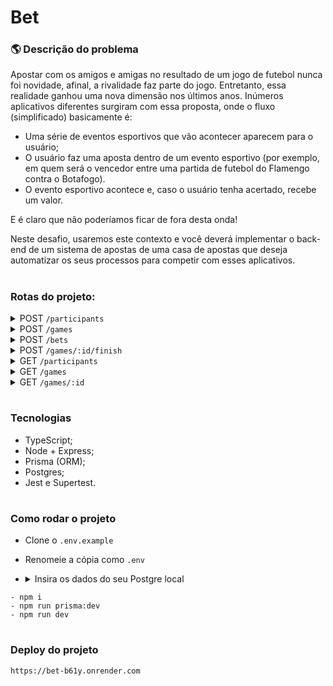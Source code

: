 # Bet

### 🌎 Descrição do problema

Apostar com os amigos e amigas no resultado de um jogo de futebol nunca foi novidade, afinal, a rivalidade faz parte do jogo. Entretanto, essa realidade ganhou uma nova dimensão nos últimos anos. Inúmeros aplicativos diferentes surgiram com essa proposta, onde o fluxo (simplificado) basicamente é:

- Uma série de eventos esportivos que vão acontecer aparecem para o usuário;
- O usuário faz uma aposta dentro de um evento esportivo (por exemplo, em quem será o vencedor entre uma partida de futebol do Flamengo contra o Botafogo).
- O evento esportivo acontece e, caso o usuário tenha acertado, recebe um valor.

E é claro que não poderíamos ficar de fora desta onda!

Neste desafio, usaremos este contexto e você deverá implementar o back-end de um sistema de apostas de uma casa de apostas que deseja automatizar os seus processos para competir com esses aplicativos.

#

### Rotas do projeto:

<!--
<details>
</details>

<summary>
</summary>
-->
<details>   
    <summary>POST <code>/participants</code></summary>

- Cria um participante com determinado saldo inicial.

- Entrada:
  ```ts
  {
    name: string;
    balance: number; // representado em centavos, ou seja, R$ 10,00 -> 1000
  }
  ```
- Saída:

  ```ts
  {
    id: number;
    createdAt: string;
    updatedAt: string;
    name: string;
    balance: number; // representado em centavos, ou seja, R$ 10,00 -> 1000
  }
  ```

  </details>

<details>
    <summary>POST <code>/games</code></summary>

- Cria um novo jogo, com placar inicial 0x0 e marcado como não finalizado.

- Entrada:
  ```ts
  {
    homeTeamName: string;
    awayTeamName: string;
  }
  ```
- Saída:

  ```ts
  {
    id: number;
    createdAt: string;
    updatedAt: string;
    homeTeamName: string;
    awayTeamName: string;
    homeTeamScore: number; // inicialmente 0
    awayTeamScore: number; // inicialmente 0
    isFinished: boolean; // inicialmente false
  }
  ```

  </details>

<details>
<summary>POST <code>/bets</code></summary>

- Cadastra uma aposta de um participante em um determinado jogo. O valor da aposta deve ser descontado imediatamente do saldo do participante.
- Entrada:
  ```ts
  {
    homeTeamName: string;
    awayTeamName: string;
  }
  ```
- Saída: o objeto do jogo criado.
  ```ts
  {
    id: number;
    createdAt: string;
    updatedAt: string;
    homeTeamName: string;
    awayTeamName: string;
    homeTeamScore: number; // inicialmente 0
    awayTeamScore: number; // inicialmente 0
    isFinished: boolean; // inicialmente false
  }
  ```
  </details>

<details>

<summary>POST <code>/games/:id/finish</code></summary>

- Finaliza um jogo e consequentemente atualiza todas as apostas atreladas a ele, calculando o valor ganho em cada uma e atualizando o saldo dos participantes ganhadores.

- Entrada:

  ```ts
  {
    homeTeamScore: number;
    awayTeamScore: number;
  }
  ```

- Saída: o objeto do jogo criado.
  ```ts
  {
    id: number;
    createdAt: string;
    updatedAt: string;
    homeTeamName: string;
    awayTeamName: string;
    homeTeamScore: number;
    awayTeamScore: number;
    isFinished: boolean;
  }
  ```
  </details>

<details>
<summary>GET <code>/participants</code></summary>

- Retorna todos os participantes e seus respectivos saldos.

- Saída: o objeto do jogo criado.

  ```ts
      [
          {
              id: number;
              createdAt: string;
              updatedAt: string;
              name: string;
              balance: number; // representado em centavos, ou seja, R$ 10,00 -> 1000
          },
          {...}
      ]
  ```

</details>

<details>
<summary>GET <code>/games</code></summary>

- Retorna todos os jogos cadastrados.

- Saída: array de todos os jogos

  ```ts
      [
          {
              id: number;
              createdAt: string;
              updatedAt: string;
              homeTeamName: string;
              awayTeamName: string;
              homeTeamScore: number;
              awayTeamScore: number;
              isFinished: boolean;
          },
          {...}
      ]
  ```

</details>

<details>
<summary>GET <code>/games/:id</code></summary>

- Retorna os dados de um jogo junto com as apostas atreladas a ele.

- Saída: o objeto do jogo contendo a array de apostas realizadas nele.
  ```ts
  {
    id: number;
    createdAt: string;
    updatedAt: string;
    homeTeamName: string;
    awayTeamName: string;
    homeTeamScore: number;
    awayTeamScore: number;
    isFinished: boolean;
    bets: {
      id: number;
      createdAt: string;
      updatedAt: string;
      homeTeamScore: number;
      awayTeamScore: number;
      amountBet: number; // representado em centavos, ou seja, R$ 10,00 -> 1000
      gameId: number;
      participantId: number;
      status: string; // podendo ser PENDING, WON ou LOST
      amountWon: number || null; // nulo quando a aposta ainda está PENDING; number caso a aposta já esteja WON ou LOST, com o valor ganho representado em centavos
    }
    [];
  }
  ```

</details>

#

### Tecnologias

- TypeScript;
- Node + Express;
- Prisma (ORM);
- Postgres;
- Jest e Supertest.

#

### Como rodar o projeto

- Clone o `.env.example`
- Renomeie a cópia como `.env`
- <details>
    <summary> Insira os dados do seu Postgre local </summary>
    
    - Seguindo os padrões do documento original, preencha de acordo com o exemplo abaixo.
    
      ```
      POSTGRES_USERNAME= Nome do seu usuário Postgre
      POSTGRES_PASSWORD= Senha do seu usuário Postgre
      POSTGRES_HOST=localhost
      POSTGRES_PORT=5432
      POSTGRES_DATABASE= Nome do seu banco de dados
        
      DATABASE_URL=postgresql://${POSTGRES_USERNAME}:${POSTGRES_PASSWORD}@${POSTGRES_HOST}:${POSTGRES_PORT}/${POSTGRES_DATABASE}?schema=public
      ```
</details>

```
- npm i
- npm run prisma:dev
- npm run dev
```

#

### Deploy do projeto

`https://bet-b61y.onrender.com`
